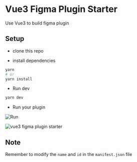 # Vue3 Figma Plugin Starter

Use Vue3 to build figma plugin

## Setup

- clone this repo

- install dependencies

```sh
yarn
# or
yarn install
```

- Run dev

```sh
yarn dev
```

- Run your plugin

![Run](https://user-images.githubusercontent.com/14146560/86773592-61602e80-c088-11ea-8ffc-feeba20803e5.png)

![vue3 figma plugin starter](https://user-images.githubusercontent.com/14146560/86773310-19d9a280-c088-11ea-863c-4d9ff113bcc5.png)

## Note

Remember to modify the `name` and `id` in the `manifest.json` file
